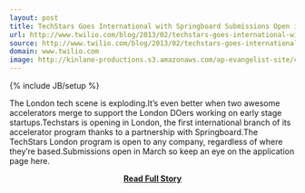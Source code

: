 ```yaml
---
layout: post
title: TechStars Goes International with Springboard Submissions Open in March
url: http://www.twilio.com/blog/2013/02/techstars-goes-international-with-springboard-submission-open-now.html
source: http://www.twilio.com/blog/2013/02/techstars-goes-international-with-springboard-submission-open-now.html
domain: www.twilio.com
image: http://kinlane-productions.s3.amazonaws.com/ap-evangelist-site/curated/screenshots/9352_api500_com.png
---
```

{% include JB/setup %}<p>The London tech scene is exploding.It’s even better when two awesome accelerators merge to support the London DOers working on early stage startups.Techstars is opening in London, the first international branch of its accelerator program thanks to a partnership with Springboard.The TechStars London program is open to any company, regardless of where they’re based.Submissions open in March so keep an eye on the application page here.</p>
<center><p><a href="http://www.twilio.com/blog/2013/02/techstars-goes-international-with-springboard-submission-open-now.html" style='padding:25px; font-sze:18px; font-weight: bold;'>Read Full Story</a></p></center>
